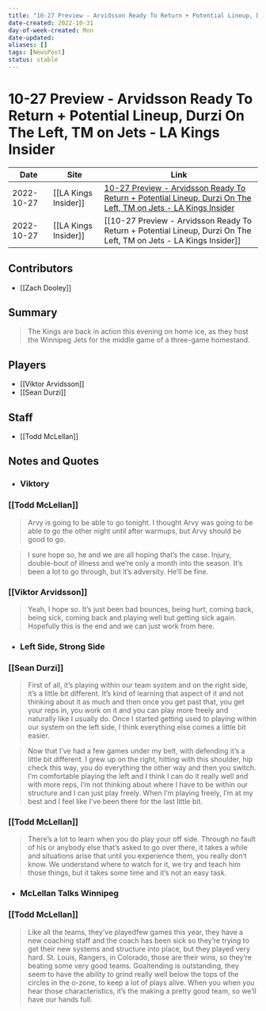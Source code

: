 ```yaml
---
title: "10-27 Preview - Arvidsson Ready To Return + Potential Lineup, Durzi On The Left, TM on Jets - LA Kings Insider"
date-created: 2022-10-31
day-of-week-created: Mon
date-updated: 
aliases: []
tags: [NewsPost]
status: stable
---
```


# 10-27 Preview - Arvidsson Ready To Return + Potential Lineup, Durzi On The Left, TM on Jets - LA Kings Insider

| Date       | Site                 | Link                                                                                                                                                                                                                                           |
| ---------- | -------------------- | ---------------------------------------------------------------------------------------------------------------------------------------------------------------------------------------------------------------------------------------------- |
| 2022-10-27 | [[LA Kings Insider]] | [10-27 Preview - Arvidsson Ready To Return + Potential Lineup, Durzi On The Left, TM on Jets - LA Kings Insider](https://lakingsinsider.com/2022/10/27/10-27-preview-arvidsson-ready-to-return-potential-lineup-durzi-on-the-left-tm-on-jets/) |
| 2022-10-27 | [[LA Kings Insider]] | [[10-27 Preview - Arvidsson Ready To Return + Potential Lineup, Durzi On The Left, TM on Jets - LA Kings Insider]]                                                                                                                             |

## Contributors
- [[Zach Dooley]]


## Summary
> The Kings are back in action this evening on home ice, as they host the Winnipeg Jets for the middle game of a three-game homestand.


## Players
- [[Viktor Arvidsson]]
- [[Sean Durzi]]


## Staff
- [[Todd McLellan]]


## Notes and Quotes
- ### Viktory
### [[Todd McLellan]]
> Arvy is going to be able to go tonight. I thought Arvy was going to be able to go the other night until after warmups, but Arvy should be good to go.

> I sure hope so, he and we are all hoping that’s the case. Injury, double-bout of illness and we’re only a month into the season. It’s been a lot to go through, but it’s adversity. He’ll be fine.

### [[Viktor Arvidsson]]
> Yeah, I hope so. It’s just been bad bounces, being hurt, coming back, being sick, coming back and playing well but getting sick again. Hopefully this is the end and we can just work from here.

- ### Left Side, Strong Side
### [[Sean Durzi]]
> First of all, it’s playing within our team system and on the right side, it’s a little bit different. It’s kind of learning that aspect of it and not thinking about it as much and then once you get past that, you get your reps in, you work on it and you can play more freely and naturally like I usually do. Once I started getting used to playing within our system on the left side, I think everything else comes a little bit easier.

> Now that I’ve had a few games under my belt, with defending it’s a little bit different. I grew up on the right, hitting with this shoulder, hip check this way, you do everything the other way and then you switch. I’m comfortable playing the left and I think I can do it really well and with more reps, I’m not thinking about where I have to be within our structure and I can just play freely. When I’m playing freely, I’m at my best and I feel like I’ve been there for the last little bit.

### [[Todd McLellan]]
> There’s a lot to learn when you do play your off side. Through no fault of his or anybody else that’s asked to go over there, it takes a while and situations arise that until you experience them, you really don’t know. We understand where to watch for it, we try and teach him those things, but it takes some time and it’s not an easy task.

- ### McLellan Talks Winnipeg
### [[Todd McLellan]]
> Like all the teams, they’ve playedfew games this year, they have a new coaching staff and the coach has been sick so they’re trying to get their new systems and structure into place, but they played very hard. St. Louis, Rangers, in Colorado, those are their wins, so they’re beating some very good teams. Goaltending is outstanding, they seem to have the ability to grind really well below the tops of the circles in the o-zone, to keep a lot of plays alive. When you when you hear those characteristics, it’s the making a pretty good team, so we’ll have our hands full.